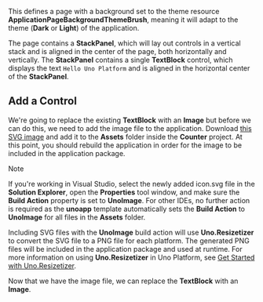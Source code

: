 

This defines a page with a background set to the theme resource **ApplicationPageBackgroundThemeBrush**, meaning it will adapt to the theme (**Dark** or **Light**) of the application. 

The page contains a **StackPanel**, which will lay out controls in a vertical stack and is aligned in the center of the page, both horizontally and vertically. The **StackPanel** contains a single **TextBlock** control, which displays the text `Hello Uno Platform` and is aligned in the horizontal center of the **StackPanel**.

## Add a Control

We're going to replace the existing **TextBlock** with an **Image** but before we can do this, we need to add the image file to the application. Download [this SVG image]('Assets/icon.svg') and add it to the **Assets** folder inside the **Counter** project. At this point, you should rebuild the application in order for the image to be included in the application package.

> [!NOTE] 
> If you're working in Visual Studio, select the newly added icon.svg file in the **Solution Explorer**, open the **Properties** tool window, and make sure the **Build Action** property is set to **UnoImage**. For other IDEs, no further action is required as the **unoapp** template automatically sets the **Build Action** to **UnoImage** for all files in the **Assets** folder.

Including SVG files with the **UnoImage** build action will use **Uno.Resizetizer** to convert the SVG file to a PNG file for each platform. The generated PNG files will be included in the application package and used at runtime. For more information on using **Uno.Resizetizer** in Uno Platform, see [Get Started with Uno.Resizetizer](xref:Uno.Resizetizer.GettingStarted). 

Now that we have the image file, we can replace the **TextBlock** with an **Image**. 
